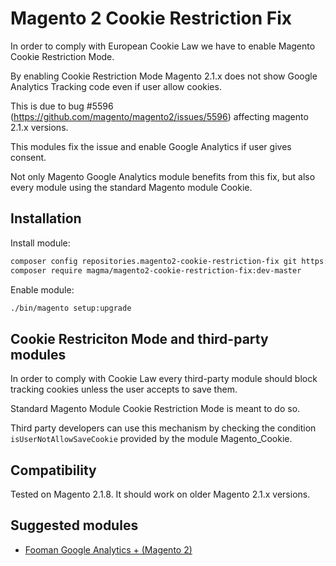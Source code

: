 # Magento 2 Cookie Restriction Fix

In order to comply with European Cookie Law we have to enable Magento Cookie Restriction Mode.

By enabling Cookie Restriction Mode Magento 2.1.x does not show Google Analytics Tracking code even if user allow cookies.

This is due to bug #5596 (<https://github.com/magento/magento2/issues/5596>) affecting magento 2.1.x versions.

This modules fix the issue and enable Google Analytics if user gives consent.

Not only Magento Google Analytics module benefits from this fix, but also every module using the standard Magento module Cookie. 

## Installation 

Install module:

```bash
composer config repositories.magento2-cookie-restriction-fix git https://github.com/magma/magento2-cookie-restriction-fix.git
composer require magma/magento2-cookie-restriction-fix:dev-master
```

Enable module:

```bash
./bin/magento setup:upgrade
```


## Cookie Restriciton Mode and third-party modules

In order to comply with Cookie Law every third-party module should block tracking cookies unless the user accepts to save them.

Standard Magento Module Cookie Restriction Mode is meant to do so. 

Third party developers can use this mechanism by checking the condition `isUserNotAllowSaveCookie` provided by the module Magento_Cookie.

## Compatibility

Tested on Magento 2.1.8.
It should work on older Magento 2.1.x versions.

## Suggested modules

* [Fooman Google Analytics + (Magento 2)](https://marketplace.magento.com/fooman-googleanalyticsplus-m2.html)
